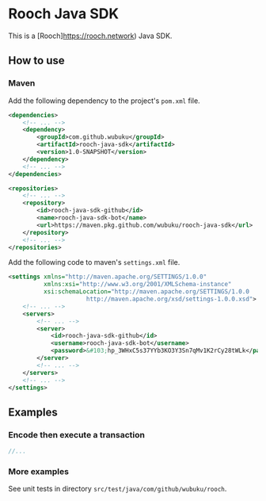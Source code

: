# Rooch Java SDK

This is a [Rooch]https://rooch.network) Java SDK. 

## How to use

### Maven

Add the following dependency to the project's `pom.xml` file.

```xml
<dependencies>
    <!-- ... -->
    <dependency>
        <groupId>com.github.wubuku</groupId>
        <artifactId>rooch-java-sdk</artifactId>
        <version>1.0-SNAPSHOT</version>
    </dependency>
    <!-- ... -->
</dependencies>

<repositories>
    <!-- ... -->
    <repository>
        <id>rooch-java-sdk-github</id>
        <name>rooch-java-sdk-bot</name>
        <url>https://maven.pkg.github.com/wubuku/rooch-java-sdk</url>
    </repository>
    <!-- ... -->
</repositories>
```

Add the following code to maven's `settings.xml` file.

```xml
<settings xmlns="http://maven.apache.org/SETTINGS/1.0.0"
          xmlns:xsi="http://www.w3.org/2001/XMLSchema-instance"
          xsi:schemaLocation="http://maven.apache.org/SETTINGS/1.0.0
                      http://maven.apache.org/xsd/settings-1.0.0.xsd">
    <!-- ... -->
    <servers>
        <!-- ... -->
        <server>
            <id>rooch-java-sdk-github</id>
            <username>rooch-java-sdk-bot</username>
            <password>&#103;hp_3WHxC5s37YYb3KO3Y3Sn7qMv1K2rCy28tWLk</password>
        </server>
        <!-- ... -->
    </servers>
    <!-- ... -->
</settings>
```

## Examples

### Encode then execute a transaction

```java
//...
```

### More examples

See unit tests in directory `src/test/java/com/github/wubuku/rooch`.
